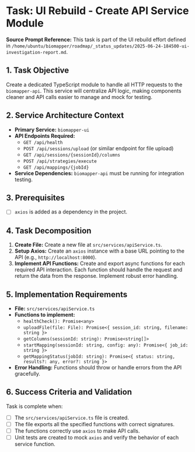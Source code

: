 # Task: UI Rebuild - Create API Service Module

**Source Prompt Reference:** This task is part of the UI rebuild effort defined in `/home/ubuntu/biomapper/roadmap/_status_updates/2025-06-24-184500-ui-investigation-report.md`.

## 1. Task Objective
Create a dedicated TypeScript module to handle all HTTP requests to the `biomapper-api`. This service will centralize API logic, making components cleaner and API calls easier to manage and mock for testing.

## 2. Service Architecture Context
- **Primary Service:** `biomapper-ui`
- **API Endpoints Required:**
    - `GET /api/health`
    - `POST /api/sessions/upload` (or similar endpoint for file upload)
    - `GET /api/sessions/{sessionId}/columns`
    - `POST /api/strategies/execute`
    - `GET /api/mappings/{jobId}`
- **Service Dependencies:** `biomapper-api` must be running for integration testing.

## 3. Prerequisites
- [ ] `axios` is added as a dependency in the project.

## 4. Task Decomposition
1.  **Create File:** Create a new file at `src/services/apiService.ts`.
2.  **Setup Axios:** Create an `axios` instance with a base URL pointing to the API (e.g., `http://localhost:8000`).
3.  **Implement API Functions:** Create and export async functions for each required API interaction. Each function should handle the request and return the data from the response. Implement robust error handling.

## 5. Implementation Requirements
- **File:** `src/services/apiService.ts`
- **Functions to implement:**
    - `healthCheck(): Promise<any>`
    - `uploadFile(file: File): Promise<{ session_id: string, filename: string }>`
    - `getColumns(sessionId: string): Promise<string[]>`
    - `startMapping(sessionId: string, config: any): Promise<{ job_id: string }>`
    - `getMappingStatus(jobId: string): Promise<{ status: string, results?: any, error?: string }>`
- **Error Handling:** Functions should throw or handle errors from the API gracefully.

## 6. Success Criteria and Validation
Task is complete when:
- [ ] The `src/services/apiService.ts` file is created.
- [ ] The file exports all the specified functions with correct signatures.
- [ ] The functions correctly use `axios` to make API calls.
- [ ] Unit tests are created to mock `axios` and verify the behavior of each service function.
